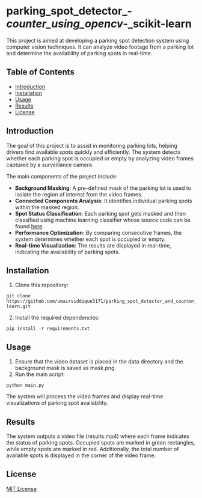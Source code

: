 # parking_spot_detector_-_counter_using_opencv_-_scikit-learn
This project is aimed at developing a parking spot detection system using computer vision techniques. It can analyze video footage from a parking lot and determine the availability of parking spots in real-time.

## Table of Contents

- [Introduction](#introduction)
- [Installation](#installation)
- [Usage](#usage)
- [Results](#results)
- [License](#license)

## Introduction

The goal of this project is to assist in monitoring parking lots, helping drivers find available spots quickly and efficiently. The system detects whether each parking spot is occupied or empty by analyzing video frames captured by a surveillance camera.

The main components of the project include:

- **Background Masking**: A pre-defined mask of the parking lot is used to isolate the region of interest from the video frames.
- **Connected Components Analysis**: It identifies individual parking spots within the masked region.
- **Spot Status Classification**: Each parking spot gets masked and then classified using machine learning classifier whose source code can be found [here](https://github.com/umairsiddique3171/Machine-Learning-Projects/tree/main/car_parking_spot_empty_or_non-empty_classification).
- **Performance Optimization**: By comparing consecutive frames, the system determines whether each spot is occupied or empty.
- **Real-time Visualization**: The results are displayed in real-time, indicating the availability of parking spots.

## Installation

1. Clone this repository:

```
git clone https://github.com/umairsiddique3171/parking_spot_detector_and_counter_using_opencv_and_scikit-learn.git
```
2. Install the required dependencies:
```
pip install -r requirements.txt
```

## Usage

1. Ensure that the video dataset is placed in the data directory and the background mask is saved as mask.png.
2. Run the main script:
```
python main.py
```
The system will process the video frames and display real-time visualizations of parking spot availability.

## Results

The system outputs a video file (results.mp4) where each frame indicates the status of parking spots. Occupied spots are marked in green rectangles, while empty spots are marked in red. Additionally, the total number of available spots is displayed in the corner of the video frame.

## License
[MIT License](https://github.com/umairsiddique3171/parking_spot_detector_and_counter_using_opencv_and_scikit-learn/blob/main/LICENSE)
